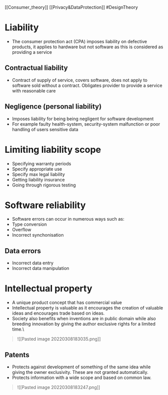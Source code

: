 [[Consumer_theory]] [[Privacy&DataProtection]] #DesignTheory 
# Liability 
- The consumer protection act (CPA) imposes liability on defective products, it applies to hardware but not software as this is considered as providing a service

## Contractual liability
- Contract of supply of service, covers software, does not apply to software sold without a contract. Obligates provider to provide a service with reasonable care

## Negligence (personal liability)
- Imposes liability for being being negligent for software development
- For example faulty health-system, security-system malfunction or poor handling of users sensitive data

# Limiting liability scope
- Specifying warranty periods
- Specify appropriate use
- Specify max legal liability
- Getting liability insurance
- Going through rigorous testing

# Software reliability
- Software errors can occur in numerous ways such as:
- Type conversion
- Overflow
- Incorrect synchonisation
## Data errors
- Incorrect data entry
- Incorrect data manipulation


# Intellectual property
- A unique product concept that has commercial value
- Intellectual property is valuable as it encourages the creation of valuable ideas and encourages trade based on ideas.
- Society also benefits when inventions are in public domain while also breeding innovation by giving the author exclusive rights for a limited time.\
>![[Pasted image 20220308183035.png]]

## Patents 
- Protects against development of something of the same idea while giving the owner exclusivity. These are not granted automatically.
- Protects information with a wide scope and based on common law.
>![[Pasted image 20220308183247.png]]